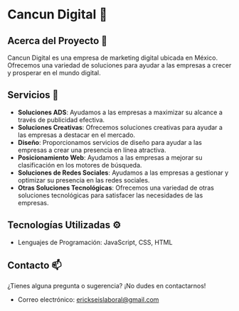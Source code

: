 # Cancun Digital 👋

## Acerca del Proyecto 🚀

Cancun Digital es una empresa de marketing digital ubicada en México. Ofrecemos una variedad de soluciones para ayudar a las empresas a crecer y prosperar en el mundo digital.

## Servicios 🌟

- **Soluciones ADS**: Ayudamos a las empresas a maximizar su alcance a través de publicidad efectiva.
- **Soluciones Creativas**: Ofrecemos soluciones creativas para ayudar a las empresas a destacar en el mercado.
- **Diseño**: Proporcionamos servicios de diseño para ayudar a las empresas a crear una presencia en línea atractiva.
- **Posicionamiento Web**: Ayudamos a las empresas a mejorar su clasificación en los motores de búsqueda.
- **Soluciones de Redes Sociales**: Ayudamos a las empresas a gestionar y optimizar su presencia en las redes sociales.
- **Otras Soluciones Tecnológicas**: Ofrecemos una variedad de otras soluciones tecnológicas para satisfacer las necesidades de las empresas.

## Tecnologías Utilizadas ⚙️

- Lenguajes de Programación: JavaScript, CSS, HTML

## Contacto 📫

¿Tienes alguna pregunta o sugerencia? ¡No dudes en contactarnos!

- Correo electrónico: erickseislaboral@gmail.com
